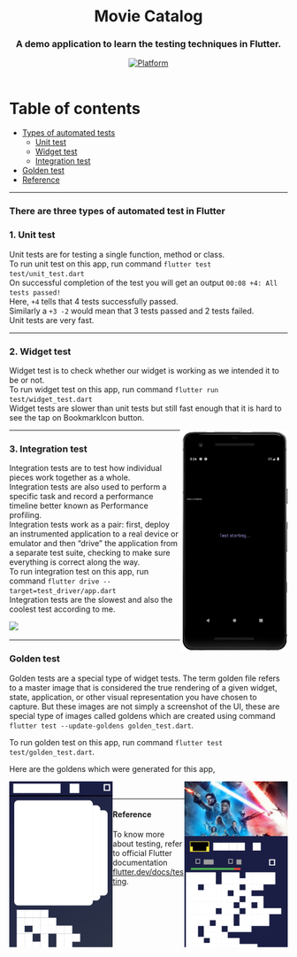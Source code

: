 <h1><div align="center">Movie Catalog</div></h1>
<h3><div align="center">A demo application to learn the testing techniques in Flutter.</div></h3>
<div align="center">  
   <a href="https://flutter.dev">  
    <img src="https://img.shields.io/badge/Platform-Flutter-yellow.svg"  
      alt="Platform" />  
  </a>   
</div>
<br> 

# Table of contents  

 * [Types of automated tests](#There-are-three-types-of-automated-test-in-Flutter) 
   * [Unit test](#1-unit-test)  
   * [Widget test](#2-widget-test)  
   * [Integration test](#3-integration-test)
 * [Golden test](#golden-test)
 * [Reference](#refrence)

---

### There are three types of automated test in Flutter

### 1. Unit test
Unit tests are for testing a single function, method or class. <br/>
To run unit test on this app, run command `flutter test test/unit_test.dart` <br/>
On successful completion of the test you will get an output `00:08 +4: All tests passed!` <br/>
Here, `+4` tells that 4 tests successfully passed.  <br/>
Similarly a `+3 -2` would mean that 3 tests passed and 2 tests failed.  <br/>
Unit tests are very fast.  <br/>

---

### 2. Widget test
Widget test is to check whether our widget is working as we intended it to be or not. <br/>To run widget test on this app, run command `flutter run test/widget_test.dart` <br/>Widget tests are slower than unit tests but still fast enough that it is hard to see the tap on BookmarkIcon button.

<img src="https://github.com/aadarsh-patel/movie_catalog/blob/master/gifs/widget_test.gif?raw=true" align = "right" height = "400px">

---

### 3. Integration test
Integration tests are to test how individual pieces work together as a whole. <br/>
Integration tests are also used to perform a specific task and record a performance timeline better known as Performance profiling. <br/>
Integration tests work as a pair: first, deploy an instrumented application to a real device or emulator and then “drive” the application from a separate test suite, checking to make sure everything is correct along the way. <br/>
To run integration test on this app, run command `flutter drive --target=test_driver/app.dart` <br/>
Integration tests are the slowest and also the coolest test according to me. <br/>

<img src="https://github.com/aadarsh-patel/movie_catalog/blob/master/gifs/integration_test.gif?raw=true">

---

### Golden test

Golden tests are a special type of widget tests. The term golden file refers to a master image that is considered the true rendering of a given widget, state, application, or other visual representation you have chosen to capture.
But these images are not simply a screenshot of the UI, these are special type of images called goldens which are created using command `flutter test --update-goldens golden_test.dart`.

To run golden test on this app, run command `flutter test test/golden_test.dart`.

Here are the goldens which were generated for this app,

<img src="https://github.com/aadarsh-patel/movie_catalog/blob/master/test/goldens/home.png?raw=true"  align = "left" height = "300px">
<img src="https://github.com/aadarsh-patel/movie_catalog/blob/master/test/goldens/details.png?raw=true"  align = "right" height = "300px">
<br>

---

#### Reference

To know more about testing, refer to official Flutter documentation [flutter.dev/docs/testing](https://flutter.dev/docs/testing).
